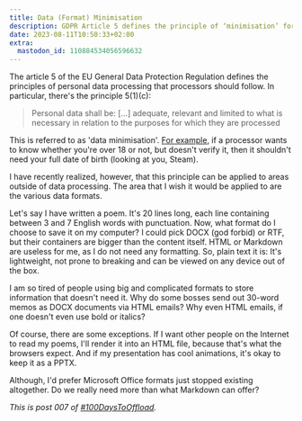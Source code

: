 ```yaml
---
title: Data (Format) Minimisation
description: GDPR Article 5 defines the principle of ‘minimisation’ for data processing. I think it can be applied to other areas as well.
date: 2023-08-11T10:50:33+02:00
extra:
  mastodon_id: 110884534056596632
---
```


The article 5 of the EU General Data Protection Regulation defines the principles of personal data processing that processors should follow. In particular, there's the principle 5(1)(c):

> Personal data shall be: [...] adequate, relevant and limited to what is necessary in relation to the purposes for which they are processed

This is referred to as 'data minimisation'. [For example](https://gdprhub.eu/index.php?title=Article_5_GDPR#(c)_Data_minimisation), if a processor wants to know whether you're over 18 or not, but doesn't verify it, then it shouldn't need your full date of birth (looking at you, Steam).

I have recently realized, however, that this principle can be applied to areas outside of data processing. The area that I wish it would be applied to are the various data formats.

Let's say I have written a poem. It's 20 lines long, each line containing between 3 and 7 English words with punctuation. Now, what format do I choose to save it on my computer? I could pick DOCX (god forbid) or RTF, but their containers are bigger than the content itself. HTML or Markdown are useless for me, as I do not need any formatting. So, plain text it is: It's lightweight, not prone to breaking and can be viewed on any device out of the box.

I am so tired of people using big and complicated formats to store information that doesn't need it. Why do some bosses send out 30-word memos as DOCX documents via HTML emails? Why even HTML emails, if one doesn't even use bold or italics?

Of course, there are some exceptions. If I want other people on the Internet to read my poems, I'll render it into an HTML file, because that's what the browsers expect. And if my presentation has cool animations, it's okay to keep it as a PPTX.

Although, I'd prefer Microsoft Office formats just stopped existing altogether. Do we really need more than what Markdown can offer?

_This is post 007 of [#100DaysToOffload](https://100daystooffload.com/)._
